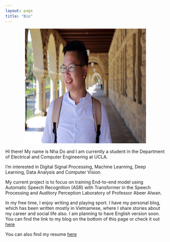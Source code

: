 ```yaml
---
layout: page
title: "Bio"
---
```


<p align="center">
<img src="images/Avatar.jpg" width="380" height="360">
</p>

Hi there! My name is Nha Do and I am currently a student in the Department of Electrical and Computer Engineering at UCLA.

I’m interested in Digital Signal Processing, Machine Learning, Deep Learning, Data Analysis and Computer Vision.

My current project is to focus on training End-to-end model using Automatic Speech Recognition (ASR) with Transformer in the Speech Processing and Auditory Perception Laboratory of Professor Abeer Alwan.

In my free time, I enjoy writing and playing sport. I have my personal blog, which has been written mostly in Vietnamese, where I share stories about my career and social life also. I am planning to have English version soon. You can find the link to my blog on the bottom of this page or check it out [here](https://nhavtdo.wordpress.com/)

You can also find my resume [here](https://nhado401.github.io/files/MyCV.pdf)
